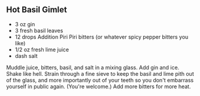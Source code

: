 ## Hot Basil Gimlet

* 3 oz gin
* 3 fresh basil leaves
* 12 drops Addition Piri Piri bitters (or whatever spicy pepper bitters you like)
* 1/2 oz fresh lime juice
* dash salt

Muddle juice, bitters, basil, and salt in a mixing glass. Add gin and ice. Shake like hell. Strain through a fine sieve to keep the basil and lime pith out of the glass, and more importantly out of your teeth so you don't embarrass yourself in public again. (You're welcome.) Add more bitters for more heat.